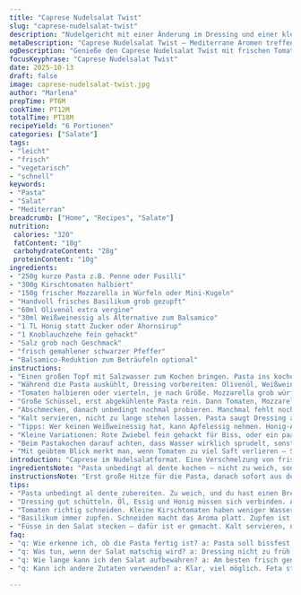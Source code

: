 ```yaml
---
title: "Caprese Nudelsalat Twist"
slug: "caprese-nudelsalat-twist"
description: "Nudelgericht mit einer Änderung im Dressing und einer kleinen Zutatsergänzung. Pasta wird bissfest gekocht, dann kalt gespült. Frische Tomaten, Basilikum und Mozzarella werden eingemischt. Ein Dressing aus Olivenöl, Weißweinessig und Honig ersetzt den klassischen Balsamico. Abschließend ein Balsamico-Reduktion als Topping. Feine Balance zwischen Säure und Süße, Textur von cremigem Käse und fruchtiger Tomate. Frisch, leicht, trotzdem mit genug Biss. 6 Portionen, schnelle Zubereitung, typische mediterrane Aromen mit kleinen Variationen. Gesund und jederzeit leicht zu verändern je nach Vorrat und Geschmack."
metaDescription: "Caprese Nudelsalat Twist – Mediterrane Aromen treffen auf frische Zutaten für einen leichten, köstlichen Salat."
ogDescription: "Genieße den Caprese Nudelsalat Twist mit frischen Tomaten, cremigem Mozzarella und einem leichten Dressing."
focusKeyphrase: "Caprese Nudelsalat Twist"
date: 2025-10-13
draft: false
image: caprese-nudelsalat-twist.jpg
author: "Marlena"
prepTime: PT6M
cookTime: PT12M
totalTime: PT18M
recipeYield: "6 Portionen"
categories: ["Salate"]
tags:
- "leicht"
- "frisch"
- "vegetarisch"
- "schnell"
keywords:
- "Pasta"
- "Salat"
- "Mediterran"
breadcrumb: ["Home", "Recipes", "Salate"]
nutrition: 
 calories: "320"
 fatContent: "18g"
 carbohydrateContent: "28g"
 proteinContent: "10g"
ingredients:
- "250g kurze Pasta z.B. Penne oder Fusilli"
- "300g Kirschtomaten halbiert"
- "150g frischer Mozzarella in Würfeln oder Mini-Kugeln"
- "Handvoll frisches Basilikum grob gezupft"
- "60ml Olivenöl extra vergine"
- "30ml Weißweinessig als Alternative zum Balsamico"
- "1 TL Honig statt Zucker oder Ahornsirup"
- "1 Knoblauchzehe fein gehackt"
- "Salz grob nach Geschmack"
- "frisch gemahlener schwarzer Pfeffer"
- "Balsamico-Reduktion zum Beträufeln optional"
instructions:
- "Einen großen Topf mit Salzwasser zum Kochen bringen. Pasta ins kochende Wasser geben; auf keinen Fall zu lange – sie sollte noch einen leichten Biss haben. 9 bis höchstens 11 Minuten, je nach Pastaart. Wichtig: Nicht überkochen! Abgießen, sofort unter kaltem Wasser abbrausen - oft unterschätzt, bringt sofort Hitze runter, Pasta klebt nicht mehr zusammen."
- "Während die Pasta auskühlt, Dressing vorbereiten: Olivenöl, Weißweinessig, Honig, Knoblauch in ein verschließbares Gefäß geben. Kräftig schütteln oder mit einem Schneebesen emulgieren, bis sich alles verbindet und leicht cremig wird. Abschmecken mit Salz und Pfeffer – nie gleich alles rein, lieber nachjustieren. Honig macht mild und süß, schön harmonisch zur Säure des Essigs."
- "Tomaten halbieren oder vierteln, je nach Größe. Mozzarella grob würfeln oder ganz lassen bei Minikugeln. Basilikum zerrupfen, nicht schneiden – schneidet man Basilikum, verliert er viel Aroma und läuft aus."
- "Große Schüssel, erst abgekühlente Pasta rein. Dann Tomaten, Mozzarella, Basilikum darüber verteilen. Sofort Dressing dazugeben. Mit zwei großen Gabeln oder Salatbesteck locker vermengen. Dabei nicht zu grob sein, sonst zerdrückt man die Tomaten und den Käse."
- "Abschmecken, danach unbedingt nochmal probieren. Manchmal fehlt noch eine Prise Salz oder mehr Pfeffer. Wer mag, kann zum Schluss mit einer Balsamico-Reduktion arbeiten. Nicht in der Salatschüssel! Tupfen oder dünn drüber träufeln – gibt einen leicht süßen, säuerlichen Kick und sieht gut aus."
- "Kalt servieren, nicht zu lange stehen lassen. Pasta saugt Dressing auf und wird mehlig. Lieber frisch anrichten. Gut gekühlt macht's mehr Spaß, vor allem im Sommer."
- "Tipps: Wer keinen Weißweinessig hat, kann Apfelessig nehmen. Honig-Alternative: Agavendicksaft. Mozzarella lässt sich durch Burrata ersetzen für mehr Cremigkeit, braucht aber sehr vorsichtige Hand beim Mischen."
- "Kleine Variationen: Rote Zwiebel fein gehackt für Biss, oder ein paar Pinienkerne kurz angeröstet obendrauf. Für vegan: Mozzarella durch gewürzten Tofu ersetzen und Knoblauch ins Dressing, schmeckt überraschend gut."
- "Beim Pastakochen darauf achten, dass Wasser wirklich sprudelt, sonst klebt die Pasta und wird klebrig. Abgießen ohne die Pasta unnötig ins Sieb quetschen, behutsam behandeln."
- "Mit geübtem Blick merkt man, wenn Tomaten zu viel Saft verlieren – Salat dann sofort servieren oder separat Tomaten erst kurz vor dem Servieren einmischen. Sonst wird Geschmack zu wässrig und zäh."
introduction: "Caprese im Nudelsalatformat. Eine Verschmelzung von frischem Basilikum, süßen Tomaten, cremigem Mozzarella – dazu Nudeln, die nicht zerfallen oder matschig werden. Ich hab schon oft versucht, die Balance zwischen bissfester Pasta und einem Dressing zu treffen, das weder zu dominant noch zu schwach ist. Weißweinessig statt klassischem Balsamico macht das Ganze leicht und hell, Honig bringt eine angenehme süße Sanftheit. Für mich ist die Kunst, den Salat frisch zu halten, während die Aromen durchziehen. Aber über Stunden schmeckt der Salat nicht mehr – das Gemüse gibt Wasser ab, die Pasta saugt zu viel Dressing auf. Deshalb immer frisch machen oder schnell kaltstellen und sofort genießen."
ingredientsNote: "Pasta unbedingt al dente kochen – nicht zu weich, sonst wird’s ein Brei im Salat. Gekochte Pasta schnell in kaltem Wasser abschrecken, damit sie die Temperatur verliert und nicht weiter gart. Frische Kirschtomaten sind besser als große Tomaten, weil sie weniger Wasser abgeben und intensiver schmecken. Basilikum zupfen statt schneiden bedeutet mehr Geschmack und besseres Mundgefühl. Mozzarella sollte fest, aber frisch sein, keine wässrige Fassung aus Plastikbeuteln. Für schnelle Alternativen kann Burrata verwendet werden – cremig, aber beim Mischen vorsichtig sein. Dressing mit Weißweinessig ist leichter als Balsamico; Honig mildert die Säure – sonst wird’s zu scharf. Knoblauch gibt Tiefe, aber nicht zu viel, sonst überlagert er das Frischegefühl. Salz und Pfeffer nach und nach zugeben, damit man die Balance trifft."
instructionsNote: "Erst große Hitze für die Pasta, danach sofort aus dem Topf und kalt abspülen – der Schlüssel für eine angenehme Konsistenz. Dressing kräftig schütteln oder emulgieren, damit sich Öl und Essig verbinden und kein Fettfilm entsteht. Beim Mischen im Salat darauf achten, die Tomaten und Mozzarella nicht zu zerdrücken – sonst wird der Salat breiig und unappetitlich. Salat direkt vor dem Servieren anmachen, sonst trinken die Nudeln zu viel Dressing. Insgesamt alles locker vermengen, nicht zu brutal. Probieren und nachwürzen ist Pflicht, der Geschmack entwickelt sich erst im Dressing. Wer mag, rundet visuell ab mit Balsamico-Reduktion – nicht in die Mischung, sonst wird’s matschig. Kühl servieren; Raumtemperatur lässt Geschmack verflachen. Alles zusammen braucht keine starren Zeiten, lieber auf Mundgefühl und Auge vertrauen."
tips:
- "Pasta unbedingt al dente zubereiten. Zu weich, und du hast einen Brei. Kochen, dann sofort abspülen; Hitze sofort raus. Dieser Schritt ist entscheidend für die Struktur und den Biss."
- "Dressing gut schütteln. Öl, Essig und Honig müssen sich verbinden. Ansonsten bleibt eine fetzige Schicht zurück. Knoblauch nicht übertreiben; er kann schnell überlagern."
- "Tomaten richtig schneiden. Kleine Kirschtomaten haben weniger Wasser und intensiveren Geschmack. Trau dich, auch mal verschiedene Sorten zu probieren – das bringt Abwechslung."
- "Basilikum immer zupfen. Schneiden macht das Aroma platt. Zupfen ist die Kunst, den Geschmack zu behalten. Bei zu vielen Zutaten verliert der Salat leicht seine Frische."
- "Füsse in den Salat stecken – dafür ist er gemacht. Kalt servieren, nicht bei Zimmertemperatur. Dressings ziehen und der Salat wird mehlig. Genieße gleich nach dem Anrichten."
faq:
- "q: Wie erkenne ich, ob die Pasta fertig ist? a: Pasta soll bissfest sein. Finger rein, Biss probieren. Wenn sie zu weich wird, sofort raus. Abgießen und kalt abspülen."
- "q: Was tun, wenn der Salat matschig wird? a: Dressing nicht zu früh einmischen. Am besten erst kurz vor dem Servieren. Möglichst keine Tomaten gleich am Anfang hinzugeben."
- "q: Wie lange kann ich den Salat aufbewahren? a: Am besten frisch genießen. Wenn nötig, 1-2 Stunden im Kühlschrank lagern. Pasta saugt zu viel Dressing auf, wenn zu lange darin."
- "q: Kann ich andere Zutaten verwenden? a: Klar, viel möglich. Feta statt Mozzarella. Veganer nutzen Tofu. Pinienkerne für den Crunch. Aber beachte: alles muss gut kombiniert werden."

---
```

